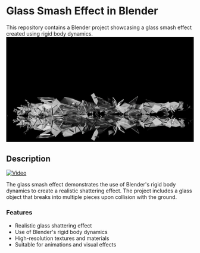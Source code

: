 # Glass Smash Effect in Blender

This repository contains a Blender project showcasing a glass smash effect created using rigid body dynamics. 
![Glass Smash Render](glass.png)


## Description
[![Video](https://img.shields.io/badge/Play%20Animation-darkblue)](https://www.instagram.com/reel/C4IJdpiPug3/?utm_source=ig_web_copy_link&igsh=MzRlODBiNWFlZA==)

The glass smash effect demonstrates the use of Blender's rigid body dynamics to create a realistic shattering effect. The project includes a glass object that breaks into multiple pieces upon collision with the ground.

### Features

- Realistic glass shattering effect
- Use of Blender's rigid body dynamics
- High-resolution textures and materials
- Suitable for animations and visual effects
